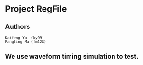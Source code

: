 # Project RegFile
## Authors
    Kaifeng Yu  (ky99)
    Fangting Ma (fm128)
## We use waveform timing simulation to test.
